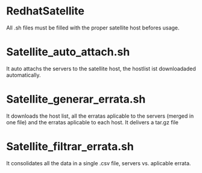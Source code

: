 # RedhatSatellite

All .sh files must be filled with the proper satellite host befores usage.

# Satellite_auto_attach.sh
It auto attachs the servers to the satellite host, the hostlist ist downloadaded automatically.

# Satellite_generar_errata.sh
It downloads the host list, all the erratas aplicable to the servers (merged in one file) and the erratas aplicable to each host. It delivers a tar.gz file

# Satellite_filtrar_errata.sh
It consolidates all the data in a single .csv file, servers vs. aplicable errata.

